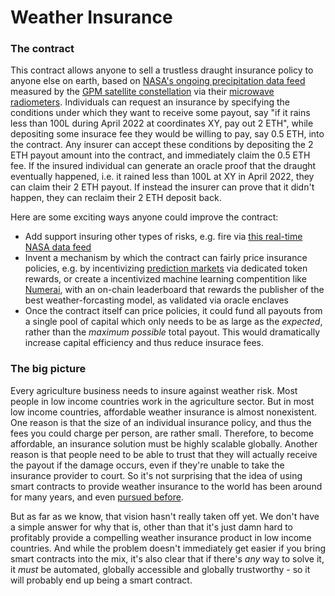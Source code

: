 # Weather Insurance

### The contract

This contract allows anyone to sell a trustless draught insurance policy to anyone else on earth, based on [NASA's ongoing precipitation data feed](https://cmr.earthdata.nasa.gov/search/concepts/C1383813816-GES_DISC.html) measured by the [GPM satellite constellation](https://gpm.nasa.gov/missions/GPM/constellation) via  their [microwave radiometers](https://gpm.nasa.gov/missions/GPM/GMI). Individuals can request an insurance by specifying the conditions under which they want to receive some payout, say "if it rains less than 100L during April 2022 at coordinates XY, pay out 2 ETH", while depositing some insurace fee they would be willing to pay, say 0.5 ETH, into the contract. Any insurer can accept these conditions by depositing the 2 ETH payout amount into the contract, and immediately claim the 0.5 ETH fee. If the insured individual can generate an oracle proof that the draught eventually happened, i.e. it rained less than 100L at XY in April 2022, they can claim their 2 ETH payout. If instead the insurer can prove that it didn't happen, they can reclaim their 2 ETH deposit back.

Here are some exciting ways anyone could improve the contract: 
- Add support insuring other types of risks, e.g. fire via [this real-time NASA data feed](https://worldview.earthdata.nasa.gov/?v=-227.166567355547,-113.56806782384763,177.91460589598017,121.72908281176169&l=VIIRS_SNPP_Thermal_Anomalies_375m_Day,VIIRS_SNPP_Thermal_Anomalies_375m_Night,MODIS_Combined_Thermal_Anomalies_All,Reference_Labels_15m(hidden),Reference_Features_15m(hidden),Coastlines_15m,VIIRS_SNPP_CorrectedReflectance_TrueColor(hidden),MODIS_Aqua_CorrectedReflectance_TrueColor(hidden),MODIS_Terra_CorrectedReflectance_TrueColor&lg=false&sh=VIIRS_SNPP_Thermal_Anomalies_375m_Day,C1392010612-LPDAAC_ECS&t=2021-12-29-T16%3A11%3A11Z)
- Invent a mechanism by which the contract can fairly price insurance policies, e.g. by incentivizing [prediction markets](https://en.wikipedia.org/wiki/Prediction_market) via dedicated token rewards, or create a incentivized machine learning compentition like [Numerai](https://numer.ai/tournament), with an on-chain leaderboard that rewards the publisher of the best weather-forcasting model, as validated via oracle enclaves
- Once the contract itself can price policies, it could fund all payouts from a single pool of capital which only needs to be as large as the _expected_, rather than the _maximum possible_ total payout. This would dramatically increase capital efficiency and thus reduce insurace fees.


### The big picture
Every agriculture business needs to insure against weather risk. Most people in low income countries work in the agriculture sector. But in most low income countries, affordable weather insurance is almost nonexistent. One reason is that the size of an individual insurance policy, and thus the fees you could charge per person, are rather small. Therefore, to become affordable, an insurance solution must be highly scalable globally. Another reason is that people need to be able to trust that they will actually receive the payout if the damage occurs, even if they're unable to take the insurance provider to court. So it's not surprising that the idea of using smart contracts to provide weather insurance to the world has been around for many years, and even [pursued before](https://www.chainlinkecosystem.com/ecosystem/arbol/).

But as far as we know, that vision hasn't really taken off yet. We don't have a simple answer for why that is, other than that it's just damn hard to profitably provide a compelling weather insurance product in low income countries. And while the problem doesn't immediately get easier if you bring smart contracts into the mix, it's also clear that if there's _any_ way to solve it, it _must_ be automated, globally accessible and globally trustworthy - so it will probably end up being a smart contract. 



